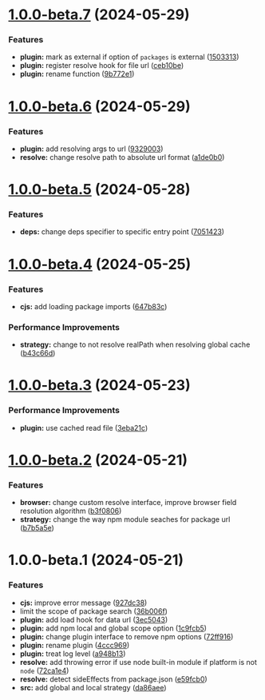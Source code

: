 # [1.0.0-beta.7](https://github.com/TomokiMiyauci/esbuild-deno-specifier/compare/1.0.0-beta.6...1.0.0-beta.7) (2024-05-29)


### Features

* **plugin:** mark as  external if option of `packages` is external ([1503313](https://github.com/TomokiMiyauci/esbuild-deno-specifier/commit/1503313fed0f2265fbda068bebb9ea3007086700))
* **plugin:** register resolve hook for file url ([ceb10be](https://github.com/TomokiMiyauci/esbuild-deno-specifier/commit/ceb10be131f656c1c3020dbffb416b743deff031))
* **plugin:** rename function ([9b772e1](https://github.com/TomokiMiyauci/esbuild-deno-specifier/commit/9b772e13cb205477b7b197493663d0f24307a7f7))

# [1.0.0-beta.6](https://github.com/TomokiMiyauci/esbuild-deno-specifier/compare/1.0.0-beta.5...1.0.0-beta.6) (2024-05-29)


### Features

* **plugin:** add resolving args to url ([9329003](https://github.com/TomokiMiyauci/esbuild-deno-specifier/commit/93290031f24ec01143fd2d47904456626b2d2f1f))
* **resolve:** change resolve path to absolute url format ([a1de0b0](https://github.com/TomokiMiyauci/esbuild-deno-specifier/commit/a1de0b017d641133a8911f8bdfe4999cbfd64778))

# [1.0.0-beta.5](https://github.com/TomokiMiyauci/esbuild-deno-specifier/compare/1.0.0-beta.4...1.0.0-beta.5) (2024-05-28)


### Features

* **deps:** change deps specifier to specific entry point ([7051423](https://github.com/TomokiMiyauci/esbuild-deno-specifier/commit/7051423dbec6d7e20aaf1ba9ce9495b2c6d0c444))

# [1.0.0-beta.4](https://github.com/TomokiMiyauci/esbuild-deno-specifier/compare/1.0.0-beta.3...1.0.0-beta.4) (2024-05-25)


### Features

* **cjs:** add loading package imports ([647b83c](https://github.com/TomokiMiyauci/esbuild-deno-specifier/commit/647b83c93fe313ede9b1839dbf244fea7e395d37))


### Performance Improvements

* **strategy:** change to not resolve realPath when resolving global cache ([b43c66d](https://github.com/TomokiMiyauci/esbuild-deno-specifier/commit/b43c66d7fd9484cae1619fc57aa02748d84501a7))

# [1.0.0-beta.3](https://github.com/TomokiMiyauci/esbuild-deno-specifier/compare/1.0.0-beta.2...1.0.0-beta.3) (2024-05-23)


### Performance Improvements

* **plugin:** use cached read file ([3eba21c](https://github.com/TomokiMiyauci/esbuild-deno-specifier/commit/3eba21cb30ffc50d16e0db54ecb826544c6eeafd))

# [1.0.0-beta.2](https://github.com/TomokiMiyauci/esbuild-deno-specifier/compare/1.0.0-beta.1...1.0.0-beta.2) (2024-05-21)


### Features

* **browser:** change custom resolve interface, improve browser field resolution algorithm ([b3f0806](https://github.com/TomokiMiyauci/esbuild-deno-specifier/commit/b3f08063e2683ef96d5cf682a56ecf675cbe4bd9))
* **strategy:** change the way npm module seaches for package url ([b7b5a5e](https://github.com/TomokiMiyauci/esbuild-deno-specifier/commit/b7b5a5eaafc495e0ab6f37ff2b5c7eb90d10233e))

# 1.0.0-beta.1 (2024-05-21)


### Features

* **cjs:** improve error message ([927dc38](https://github.com/TomokiMiyauci/esbuild-deno-specifier/commit/927dc3857a93a89771e9bdd2417ea0baa4b89312))
* limit the scope of package search ([36b006f](https://github.com/TomokiMiyauci/esbuild-deno-specifier/commit/36b006fd90249b408e36a0d49dc40efd7cfd5f9c))
* **plugin:** add load hook for data url ([3ec5043](https://github.com/TomokiMiyauci/esbuild-deno-specifier/commit/3ec5043805ab69b980a32b183a7fa54e08d89aaa))
* **plugin:** add npm local and global scope option ([1c9fcb5](https://github.com/TomokiMiyauci/esbuild-deno-specifier/commit/1c9fcb55195ca277f83315910e5a4f82d7f99b1e))
* **plugin:** change plugin interface to remove npm options ([72ff916](https://github.com/TomokiMiyauci/esbuild-deno-specifier/commit/72ff916a35819032d9faa7a709a96c9fcea5767b))
* **plugin:** rename plugin ([4ccc969](https://github.com/TomokiMiyauci/esbuild-deno-specifier/commit/4ccc9696c6b62879062b3567da44edf0a7a97910))
* **plugin:** treat log level ([a948b13](https://github.com/TomokiMiyauci/esbuild-deno-specifier/commit/a948b1307e0689b466042d25d01c04f4d63159de))
* **resolve:** add throwing error if use node built-in module if platform is not `node` ([72ca1e4](https://github.com/TomokiMiyauci/esbuild-deno-specifier/commit/72ca1e4877e08d829e9ddf6a3345d8ccca0fe19f))
* **resolve:** detect sideEffects from package.json ([e59fcb0](https://github.com/TomokiMiyauci/esbuild-deno-specifier/commit/e59fcb04d71acf87776ac16bfc0f272f7e34764d))
* **src:** add global and local strategy ([da86aee](https://github.com/TomokiMiyauci/esbuild-deno-specifier/commit/da86aee888c560d382f114115e30fbe47e218532))

